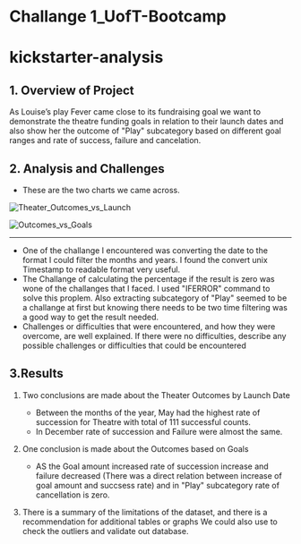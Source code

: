 # Challange 1_UofT-Bootcamp
# kickstarter-analysis

## 1. Overview of Project
As Louise’s play Fever came close to its fundraising goal we want to demonstrate the theatre funding goals in relation to their launch dates and also show her the outcome of "Play" subcategory based on different goal ranges and rate of success, failure and cancelation.
## 2. Analysis and Challenges
- These are the two charts we came across. 

![Theater_Outcomes_vs_Launch](https://github.com/Tifarahani/UofT-Bootcamp/blob/main/Resources/Theater_Outcomes_vs_Launch.png.png)

![Outcomes_vs_Goals](https://github.com/Tifarahani/UofT-Bootcamp/blob/main/Resources/Outcomes_vs_Goals.png)

---

- One of the challange I encountered was converting the date to the format I could filter the months and years. I found the convert unix Timestamp to readable format very useful.
- The Challange of calculating the percentage if the result is zero was wone of the challanges that I faced. I used "IFERROR" command to solve this proplem. Also extracting subcategory of "Play" seemed to be a challange at first but knowing there needs to be two time filtering was a good way to get the result needed.
- Challenges or difficulties that were encountered, and how they were overcome, are well explained. If there were no difficulties, describe any possible challenges or difficulties that could be encountered


## 3.Results
1. Two conclusions are made about the Theater Outcomes by Launch Date
 
   - Between the months of the year, May had the highest rate of succession for Theatre with total of 111 successful counts.
   - In December rate of succession and Failure were almost the same.
2. One conclusion is made about the Outcomes based on Goals
   - AS the Goal amount increased rate of succession increase and failure decreased (There was a direct relation between increase of goal amount and succsess rate) and in "Play" subcategory rate of cancellation is zero.

3.  There is a summary of the limitations of the dataset, and there is a recommendation for additional tables or graphs
We could also use to check the outliers and validate out database.

